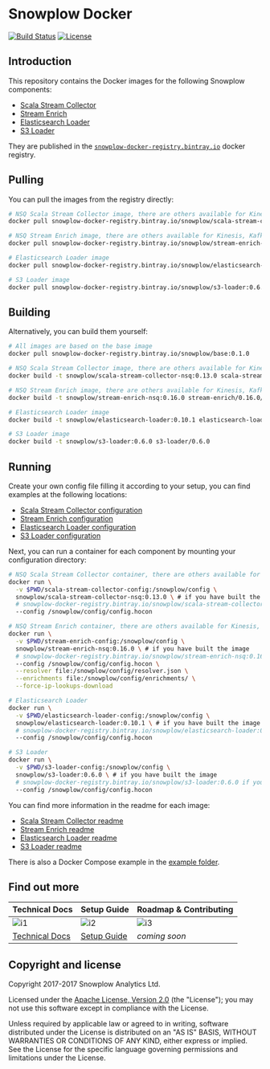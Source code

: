 # Snowplow Docker

[![Build Status][travis-image]][travis]
[![License][license-image]][license]

## Introduction

This repository contains the Docker images for the following Snowplow components:

- [Scala Stream Collector][ssc]
- [Stream Enrich][se]
- [Elasticsearch Loader][es]
- [S3 Loader][s3]

They are published in the [`snowplow-docker-registry.bintray.io`][registry] docker registry.

## Pulling

You can pull the images from the registry directly:

```bash
# NSQ Scala Stream Collector image, there are others available for Kinesis, Kafka and Google PubSub
docker pull snowplow-docker-registry.bintray.io/snowplow/scala-stream-collector-nsq:0.13.0

# NSQ Stream Enrich image, there are others available for Kinesis, Kafka and Google PubSub
docker pull snowplow-docker-registry.bintray.io/snowplow/stream-enrich-nsq:0.16.0

# Elasticsearch Loader image
docker pull snowplow-docker-registry.bintray.io/snowplow/elasticsearch-loader:0.10.1

# S3 Loader image
docker pull snowplow-docker-registry.bintray.io/snowplow/s3-loader:0.6.0
```

## Building

Alternatively, you can build them yourself:

```bash
# All images are based on the base image
docker pull snowplow-docker-registry.bintray.io/snowplow/base:0.1.0

# NSQ Scala Stream Collector image, there are others available for Kinesis, Kafka and Google PubSub
docker build -t snowplow/scala-stream-collector-nsq:0.13.0 scala-stream-collector/0.13.0/nsq

# NSQ Stream Enrich image, there are others available for Kinesis, Kafka and Google PubSub
docker build -t snowplow/stream-enrich-nsq:0.16.0 stream-enrich/0.16.0/nsq

# Elasticsearch Loader image
docker build -t snowplow/elasticsearch-loader:0.10.1 elasticsearch-loader/0.10.1

# S3 Loader image
docker build -t snowplow/s3-loader:0.6.0 s3-loader/0.6.0
```

## Running

Create your own config file filling it according to your setup, you can find examples at the
following locations:

- [Scala Stream Collector configuration][ssc-config]
- [Stream Enrich configuration][se-config]
- [Elasticsearch Loader configuration][es-config]
- [S3 Loader configuration][s3-config]

Next, you can run a container for each component by mounting your configuration directory:

```bash
# NSQ Scala Stream Collector container, there are others available for Kinesis, Kafka and Google PubSub
docker run \
  -v $PWD/scala-stream-collector-config:/snowplow/config \
  snowplow/scala-stream-collector-nsq:0.13.0 \ # if you have built the image
  # snowplow-docker-registry.bintray.io/snowplow/scala-stream-collector-nsq:0.13.0 if you have pulled the image
  --config /snowplow/config/config.hocon

# NSQ Stream Enrich container, there are others available for Kinesis, Kafka and Google PubSub
docker run \
  -v $PWD/stream-enrich-config:/snowplow/config \
  snowplow/stream-enrich-nsq:0.16.0 \ # if you have built the image
  # snowplow-docker-registry.bintray.io/snowplow/stream-enrich-nsq:0.16.0 if you have pulled the image
  --config /snowplow/config/config.hocon \
  --resolver file:/snowplow/config/resolver.json \
  --enrichments file:/snowplow/config/enrichments/ \
  --force-ip-lookups-download

# Elasticsearch Loader
docker run \
  -v $PWD/elasticsearch-loader-config:/snowplow/config \
  snowplow/elasticsearch-loader:0.10.1 \ # if you have built the image
  # snowplow-docker-registry.bintray.io/snowplow/elasticsearch-loader:0.10.1 if you have pulled the image
  --config /snowplow/config/config.hocon

# S3 Loader
docker run \
  -v $PWD/s3-loader-config:/snowplow/config \
  snowplow/s3-loader:0.6.0 \ # if you have built the image
  # snowplow-docker-registry.bintray.io/snowplow/s3-loader:0.6.0 if you have pulled the image
  --config /snowplow/config/config.hocon
```

You can find more information in the readme for each image:

- [Scala Stream Collector readme][ssc-readme]
- [Stream Enrich readme][se-readme]
- [Elasticsearch Loader readme][es-readme]
- [S3 Loader readme][s3-readme]

There is also a Docker Compose example in the [example folder][example].

## Find out more

| Technical Docs             | Setup Guide          | Roadmap & Contributing |
|----------------------------|----------------------|------------------------|
| ![i1][techdocs-image]      | ![i2][setup-image]   | ![i3][roadmap-image]   |
| [Technical Docs][techdocs] | [Setup Guide][setup] | _coming soon_          |

## Copyright and license

Copyright 2017-2017 Snowplow Analytics Ltd.

Licensed under the [Apache License, Version 2.0][license] (the "License");
you may not use this software except in compliance with the License.

Unless required by applicable law or agreed to in writing, software
distributed under the License is distributed on an "AS IS" BASIS,
WITHOUT WARRANTIES OR CONDITIONS OF ANY KIND, either express or implied.
See the License for the specific language governing permissions and
limitations under the License.

[ssc]: https://github.com/snowplow/snowplow/tree/master/2-collectors/scala-stream-collector
[se]: https://github.com/snowplow/snowplow/tree/master/3-enrich/stream-enrich
[es]: https://github.com/snowplow/snowplow-elasticsearch-loader/
[s3]: https://github.com/snowplow/snowplow-s3-loader/

[ssc-config]: https://github.com/snowplow/snowplow/blob/master/2-collectors/scala-stream-collector/examples/config.hocon.sample
[se-config]: https://github.com/snowplow/snowplow/blob/master/3-enrich/stream-enrich/examples/config.hocon.sample
[es-config]: https://github.com/snowplow/snowplow-elasticsearch-loader/blob/master/examples/config.hocon.sample
[s3-config]: https://github.com/snowplow/snowplow-s3-loader/blob/master/examples/config.hocon.sample

[ssc-readme]: https://github.com/snowplow/snowplow-docker/tree/master/scala-stream-collector
[se-readme]: https://github.com/snowplow/snowplow-docker/tree/master/stream-enrich
[es-readme]: https://github.com/snowplow/snowplow-docker/tree/master/elasticsearch-loader
[s3-readme]: https://github.com/snowplow/snowplow-docker/tree/master/s3-loader

[example]: https://github.com/snowplow/snowplow-docker/tree/master/example

[registry]: https://bintray.com/snowplow/registry

[setup]: https://github.com/snowplow/snowplow/wiki/snowplow-docker-setup
[techdocs]: https://github.com/snowplow/snowplow/wiki/snowplow-docker

[techdocs-image]: https://d3i6fms1cm1j0i.cloudfront.net/github/images/techdocs.png
[setup-image]: https://d3i6fms1cm1j0i.cloudfront.net/github/images/setup.png
[roadmap-image]: https://d3i6fms1cm1j0i.cloudfront.net/github/images/roadmap.png

[travis-image]: https://travis-ci.org/snowplow/snowplow-docker.png?branch=master
[travis]: http://travis-ci.org/snowplow/snowplow-docker

[license-image]: http://img.shields.io/badge/license-Apache--2-blue.svg?style=flat
[license]: http://www.apache.org/licenses/LICENSE-2.0
